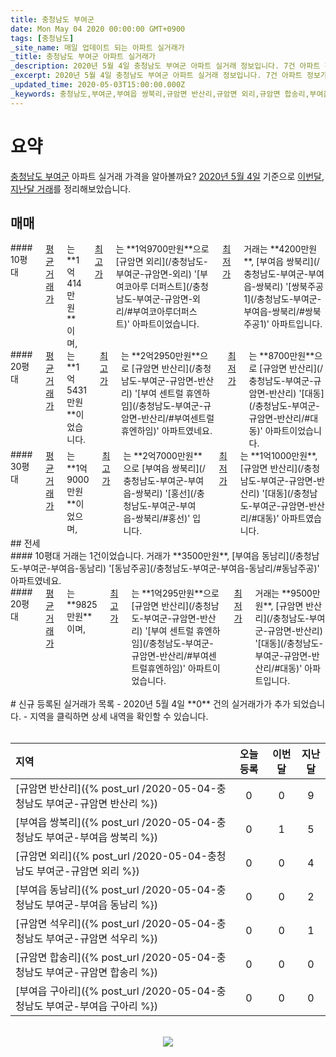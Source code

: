 ```yaml
---
title: 충청남도 부여군
date: Mon May 04 2020 00:00:00 GMT+0900
tags: [충청남도]
_site_name: 매일 업데이트 되는 아파트 실거래가
_title: 충청남도 부여군 아파트 실거래가
_description: 2020년 5월 4일 충청남도 부여군 아파트 실거래 정보입니다. 7건 아파트 정보가 있습니다.
_excerpt: 2020년 5월 4일 충청남도 부여군 아파트 실거래 정보입니다. 7건 아파트 정보가 있습니다.
_updated_time: 2020-05-03T15:00:00.000Z
_keywords: 충청남도,부여군,부여읍 쌍북리,규암면 반산리,규암면 외리,규암면 합송리,부여읍 동남리,부여읍 구아리,규암면 석우리
---
```



# 요약
<ins>충청남도 부여군</ins> 아파트 실거래 가격을 알아볼까요? <ins>2020년 5월 4일</ins> 기준으로 <ins>이번달, 지난달 거래</ins>를 정리해보았습니다.

## 매매
<div class="container">
<div class="six columns" markdown="1">
#### 10평대
<ins>평균 거래가</ins>는 **1억414만원**이며, <ins>최고가</ins>는 **1억9700만원**으로 [규암면 외리](/충청남도-부여군-규암면-외리) '[부여코아루 더퍼스트](/충청남도-부여군-규암면-외리/#부여코아루더퍼스트)' 아파트이었습니다. <ins>최저가</ins> 거래는 **4200만원**, [부여읍 쌍북리](/충청남도-부여군-부여읍-쌍북리) '[쌍북주공1](/충청남도-부여군-부여읍-쌍북리/#쌍북주공1)' 아파트입니다.
</div>
<div class="six columns" markdown="1">
#### 20평대
<ins>평균 거래가</ins>는 **1억5431만원**이었습니다. <ins>최고가</ins>는 **2억2950만원**으로 [규암면 반산리](/충청남도-부여군-규암면-반산리) '[부여 센트럴 휴엔하임](/충청남도-부여군-규암면-반산리/#부여센트럴휴엔하임)' 아파트였네요. <ins>최저가</ins>는 **8700만원**으로 [규암면 반산리](/충청남도-부여군-규암면-반산리) '[대동](/충청남도-부여군-규암면-반산리/#대동)' 아파트이었습니다.
</div>
</div>
<div class="container">
<div class="twelve columns" markdown="1">
#### 30평대
<ins>평균 거래가</ins>는 **1억9000만원**이었으며, <ins>최고가</ins>는 **2억7000만원**으로 [부여읍 쌍북리](/충청남도-부여군-부여읍-쌍북리) '[홍선](/충청남도-부여군-부여읍-쌍북리/#홍선)' 입니다. <ins>최저가</ins>는 **1억1000만원**, [규암면 반산리](/충청남도-부여군-규암면-반산리) '[대동](/충청남도-부여군-규암면-반산리/#대동)' 아파트였습니다.
</div>
</div>
## 전세
<div class="container">
<div class="six columns" markdown="1">
#### 10평대
거래는 1건이었습니다. 거래가 **3500만원**, [부여읍 동남리](/충청남도-부여군-부여읍-동남리) '[동남주공](/충청남도-부여군-부여읍-동남리/#동남주공)' 아파트였네요.
</div>
<div class="six columns" markdown="1">
#### 20평대
<ins>평균 거래가</ins>는 **9825만원**이며, <ins>최고가</ins>는 **1억295만원**으로 [규암면 반산리](/충청남도-부여군-규암면-반산리) '[부여 센트럴 휴엔하임](/충청남도-부여군-규암면-반산리/#부여센트럴휴엔하임)' 아파트이었습니다. <ins>최저가</ins> 거래는 **9500만원**, [규암면 반산리](/충청남도-부여군-규암면-반산리) '[대동](/충청남도-부여군-규암면-반산리/#대동)' 아파트입니다.
</div>
</div>


<br>
# 신규 등록된 실거래가 목록
- 2020년 5월 4일 **0** 건의 실거래가가 추가 되었습니다.
- 지역을 클릭하면 상세 내역을 확인할 수 있습니다.
<br><br>

| 지역 | 오늘 등록 | 이번달 | 지난달 |
|:---|:---:|:---:|:---:|
| [규암면 반산리]({% post_url /2020-05-04-충청남도 부여군-규암면 반산리 %}) | 0 | 0 | 9|
| [부여읍 쌍북리]({% post_url /2020-05-04-충청남도 부여군-부여읍 쌍북리 %}) | 0 | 1 | 5|
| [규암면 외리]({% post_url /2020-05-04-충청남도 부여군-규암면 외리 %}) | 0 | 0 | 4|
| [부여읍 동남리]({% post_url /2020-05-04-충청남도 부여군-부여읍 동남리 %}) | 0 | 0 | 2|
| [규암면 석우리]({% post_url /2020-05-04-충청남도 부여군-규암면 석우리 %}) | 0 | 0 | 1|
| [규암면 합송리]({% post_url /2020-05-04-충청남도 부여군-규암면 합송리 %}) | 0 | 0 | 0|
| [부여읍 구아리]({% post_url /2020-05-04-충청남도 부여군-부여읍 구아리 %}) | 0 | 0 | 0|

<p align="center"><br><img src="https://via.placeholder.com/700x120"><br></p>

